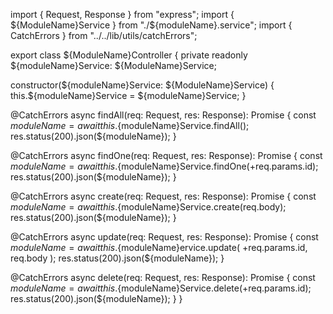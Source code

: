 import { Request, Response } from "express";
import { ${ModuleName}Service } from "./${moduleName}.service";
import { CatchErrors } from "../../lib/utils/catchErrors";

export class ${ModuleName}Controller {
  private readonly ${moduleName}Service: ${ModuleName}Service;

  constructor(${moduleName}Service: ${ModuleName}Service) {
    this.${moduleName}Service = ${moduleName}Service;
  }

  @CatchErrors
  async findAll(req: Request, res: Response): Promise<void> {
    const ${moduleName} = await this.${moduleName}Service.findAll();
    res.status(200).json(${moduleName});
  }

  @CatchErrors
  async findOne(req: Request, res: Response): Promise<void> {
    const ${moduleName} = await this.${moduleName}Service.findOne(+req.params.id);
    res.status(200).json(${moduleName});
  }

  @CatchErrors
  async create(req: Request, res: Response): Promise<void> {
    const ${moduleName} = await this.${moduleName}Service.create(req.body);
    res.status(200).json(${moduleName});
  }

  @CatchErrors
  async update(req: Request, res: Response): Promise<void> {
    const ${moduleName} = await this.${moduleName}ervice.update(
      +req.params.id,
      req.body
    );
    res.status(200).json(${moduleName});
  }

  @CatchErrors
  async delete(req: Request, res: Response): Promise<void> {
    const ${moduleName} = await this.${moduleName}Service.delete(+req.params.id);
    res.status(200).json(${moduleName});
  }
}
